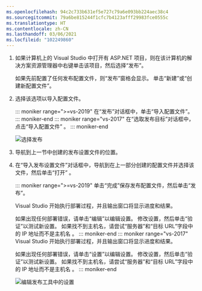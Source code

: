 ```yaml
---
ms.openlocfilehash: 94c2c733b631ef5e727c79a6e093bb224aec38c4
ms.sourcegitcommit: 79a6be815244f1cfc7b4123afff29983fce0555c
ms.translationtype: HT
ms.contentlocale: zh-CN
ms.lasthandoff: 03/06/2021
ms.locfileid: "102249860"
---
```


1. 如果计算机上的 Visual Studio 中打开有 ASP.NET 项目，则在该计算机的解决方案资源管理器中右键单击该项目，然后选择“发布”。

   如果先前配置了任何发布配置文件，则“发布”窗格会显示。 单击“新建”或“创建新配置文件”。

1. 选择该选项以导入配置文件。

   ::: moniker range=">=vs-2019"
   在“发布”对话框中，单击“导入配置文件”。
   ::: moniker-end
   ::: moniker range="vs-2017"
   在“选取发布目标”对话框中，点击“导入配置文件” 。
   ::: moniker-end

   ![选择发布](../../deployment/media/tutorial-publish-tool-import-profile.png)

1. 导航到上一节中创建的发布设置文件的位置。

1. 在“导入发布设置文件”对话框中，导航到在上一部分创建的配置文件并选择该文件，然后单击“打开” 。

   ::: moniker range=">=vs-2019"
   单击“完成”保存发布配置文件，然后单击“发布”。

   Visual Studio 开始执行部署过程，并且输出窗口将显示进度和结果。

   如果出现任何部署错误，请单击“编辑”以编辑设置。 修改设置，然后单击“验证”以测试新设置。 如果找不到主机名，请尝试“服务器”和“目标 URL”字段中的 IP 地址而不是主机名 。
   ::: moniker-end
   ::: moniker range="vs-2017"
   Visual Studio 开始执行部署过程，并且输出窗口将显示进度和结果。

   如果出现任何部署错误，请单击“设置”以编辑设置。 修改设置，然后单击“验证”以测试新设置。 如果找不到主机名，请尝试“服务器”和“目标 URL”字段中的 IP 地址而不是主机名 。
   ::: moniker-end

   ![编辑发布工具中的设置](../../deployment/media/tutorial-configure-publish-settings-in-tool.png)
